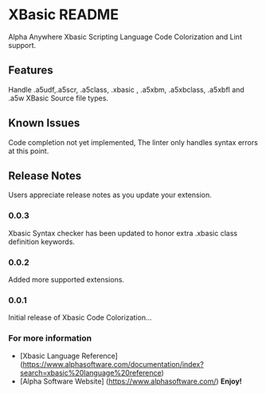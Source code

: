 # XBasic README

Alpha Anywhere Xbasic Scripting Language Code Colorization and Lint support.

## Features

Handle .a5udf,.a5scr, .a5class, .xbasic , .a5xbm,  .a5xbclass, .a5xbfl and .a5w XBasic Source file types.

## Known Issues

Code completion not yet implemented, The linter only handles syntax errors at this point.

## Release Notes

Users appreciate release notes as you update your extension.

### 0.0.3

Xbasic Syntax checker has been updated to honor extra .xbasic class definition keywords.

### 0.0.2

Added more supported extensions.

### 0.0.1

Initial release of Xbasic Code Colorization...

### For more information

* [Xbasic Language Reference] (https://www.alphasoftware.com/documentation/index?search=xbasic%20language%20reference)
* [Alpha Software Website] (https://www.alphasoftware.com/)
**Enjoy!**